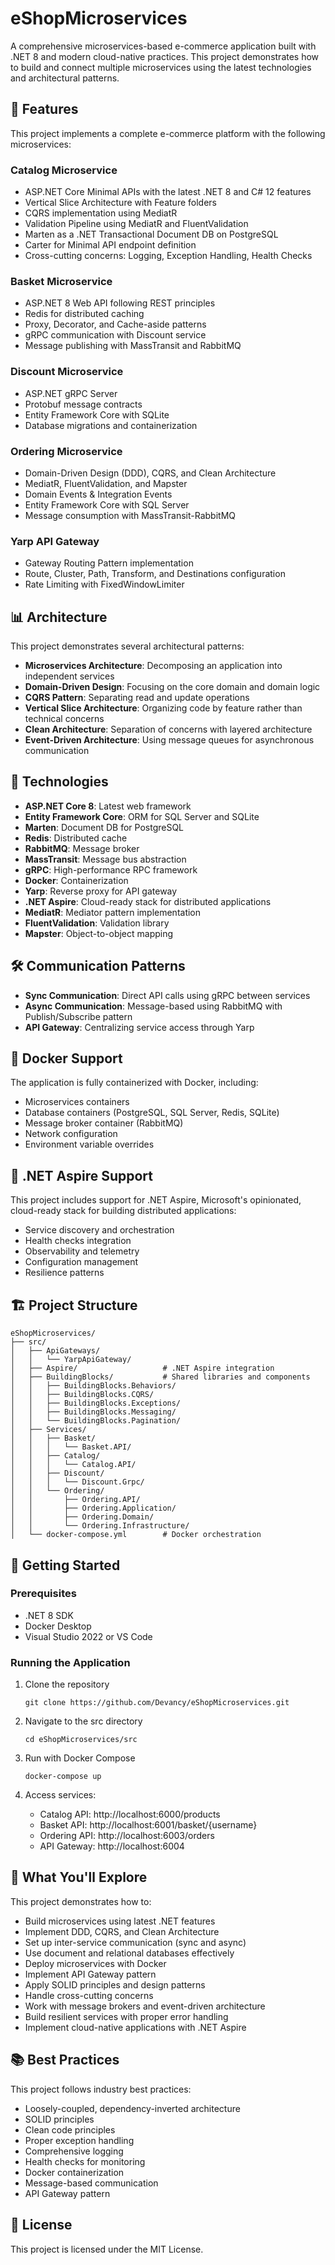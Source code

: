 # eShopMicroservices

A comprehensive microservices-based e-commerce application built with .NET 8 and modern cloud-native practices. This project demonstrates how to build and connect multiple microservices using the latest technologies and architectural patterns.

## 🚀 Features

This project implements a complete e-commerce platform with the following microservices:

### Catalog Microservice
- ASP.NET Core Minimal APIs with the latest .NET 8 and C# 12 features
- Vertical Slice Architecture with Feature folders
- CQRS implementation using MediatR
- Validation Pipeline using MediatR and FluentValidation
- Marten as a .NET Transactional Document DB on PostgreSQL
- Carter for Minimal API endpoint definition
- Cross-cutting concerns: Logging, Exception Handling, Health Checks

### Basket Microservice
- ASP.NET 8 Web API following REST principles
- Redis for distributed caching
- Proxy, Decorator, and Cache-aside patterns
- gRPC communication with Discount service
- Message publishing with MassTransit and RabbitMQ

### Discount Microservice
- ASP.NET gRPC Server
- Protobuf message contracts
- Entity Framework Core with SQLite
- Database migrations and containerization

### Ordering Microservice
- Domain-Driven Design (DDD), CQRS, and Clean Architecture
- MediatR, FluentValidation, and Mapster
- Domain Events & Integration Events
- Entity Framework Core with SQL Server
- Message consumption with MassTransit-RabbitMQ

### Yarp API Gateway
- Gateway Routing Pattern implementation
- Route, Cluster, Path, Transform, and Destinations configuration
- Rate Limiting with FixedWindowLimiter

## 📊 Architecture

This project demonstrates several architectural patterns:

- **Microservices Architecture**: Decomposing an application into independent services
- **Domain-Driven Design**: Focusing on the core domain and domain logic
- **CQRS Pattern**: Separating read and update operations
- **Vertical Slice Architecture**: Organizing code by feature rather than technical concerns
- **Clean Architecture**: Separation of concerns with layered architecture
- **Event-Driven Architecture**: Using message queues for asynchronous communication

## 🔧 Technologies

- **ASP.NET Core 8**: Latest web framework
- **Entity Framework Core**: ORM for SQL Server and SQLite
- **Marten**: Document DB for PostgreSQL
- **Redis**: Distributed cache
- **RabbitMQ**: Message broker
- **MassTransit**: Message bus abstraction
- **gRPC**: High-performance RPC framework
- **Docker**: Containerization
- **Yarp**: Reverse proxy for API gateway
- **.NET Aspire**: Cloud-ready stack for distributed applications
- **MediatR**: Mediator pattern implementation
- **FluentValidation**: Validation library
- **Mapster**: Object-to-object mapping

## 🛠️ Communication Patterns

- **Sync Communication**: Direct API calls using gRPC between services
- **Async Communication**: Message-based using RabbitMQ with Publish/Subscribe pattern
- **API Gateway**: Centralizing service access through Yarp

## 🐳 Docker Support

The application is fully containerized with Docker, including:
- Microservices containers
- Database containers (PostgreSQL, SQL Server, Redis, SQLite)
- Message broker container (RabbitMQ)
- Network configuration
- Environment variable overrides

## 🌟 .NET Aspire Support

This project includes support for .NET Aspire, Microsoft's opinionated, cloud-ready stack for building distributed applications:
- Service discovery and orchestration
- Health checks integration
- Observability and telemetry
- Configuration management
- Resilience patterns

## 🏗️ Project Structure

```
eShopMicroservices/
├── src/
│   ├── ApiGateways/
│   │   └── YarpApiGateway/
│   ├── Aspire/                   # .NET Aspire integration
│   ├── BuildingBlocks/           # Shared libraries and components
│   │   ├── BuildingBlocks.Behaviors/
│   │   ├── BuildingBlocks.CQRS/
│   │   ├── BuildingBlocks.Exceptions/
│   │   ├── BuildingBlocks.Messaging/
│   │   └── BuildingBlocks.Pagination/
│   ├── Services/
│   │   ├── Basket/
│   │   │   └── Basket.API/
│   │   ├── Catalog/
│   │   │   └── Catalog.API/
│   │   ├── Discount/
│   │   │   └── Discount.Grpc/
│   │   └── Ordering/
│   │       ├── Ordering.API/
│   │       ├── Ordering.Application/
│   │       ├── Ordering.Domain/
│   │       └── Ordering.Infrastructure/
│   └── docker-compose.yml        # Docker orchestration
```

## 🚀 Getting Started

### Prerequisites
- .NET 8 SDK
- Docker Desktop
- Visual Studio 2022 or VS Code

### Running the Application

1. Clone the repository
   ```
   git clone https://github.com/Devancy/eShopMicroservices.git
   ```

2. Navigate to the src directory
   ```
   cd eShopMicroservices/src
   ```

3. Run with Docker Compose
   ```
   docker-compose up
   ```

4. Access services:
   - Catalog API: http://localhost:6000/products
   - Basket API: http://localhost:6001/basket/{username}
   - Ordering API: http://localhost:6003/orders
   - API Gateway: http://localhost:6004

## 🧠 What You'll Explore

This project demonstrates how to:
- Build microservices using latest .NET features
- Implement DDD, CQRS, and Clean Architecture
- Set up inter-service communication (sync and async)
- Use document and relational databases effectively
- Deploy microservices with Docker
- Implement API Gateway pattern
- Apply SOLID principles and design patterns
- Handle cross-cutting concerns
- Work with message brokers and event-driven architecture
- Build resilient services with proper error handling
- Implement cloud-native applications with .NET Aspire

## 📚 Best Practices

This project follows industry best practices:
- Loosely-coupled, dependency-inverted architecture
- SOLID principles
- Clean code principles
- Proper exception handling
- Comprehensive logging
- Health checks for monitoring
- Docker containerization
- Message-based communication
- API Gateway pattern

## 📝 License

This project is licensed under the MIT License.